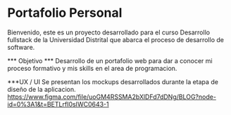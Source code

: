 # Portafolio Personal 

Bienvenido, este es un proyecto desarrollado para el curso Desarrollo fullstack de la Universidad Distrital que abarca el proceso de desarrollo de software.

*** Objetivo ***
Desarrollo de un portafolio web para dar a conocer mi proceso formativo y mis skills en el area de programacion.

***UX / UI
Se presentan los mockups desarrollados durante la etapa de diseño de la aplicacion.
https://www.figma.com/file/uoGM4RSSMA2bXlDFd7dDNg/BLOG?node-id=0%3A1&t=BETLrfI0sIWC0643-1


